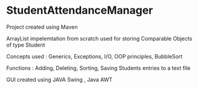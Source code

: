 # StudentAttendanceManager

Project created using Maven

ArrayList impelemtation from scratch used for storing Comparable Objects of type Student

Concepts used : Generics, Exceptions, I/O, OOP principles, BubbleSort

Functions : Adding, Deleting, Sorting, Saving Students entries to a text file

GUI created using JAVA Swing , Java AWT
